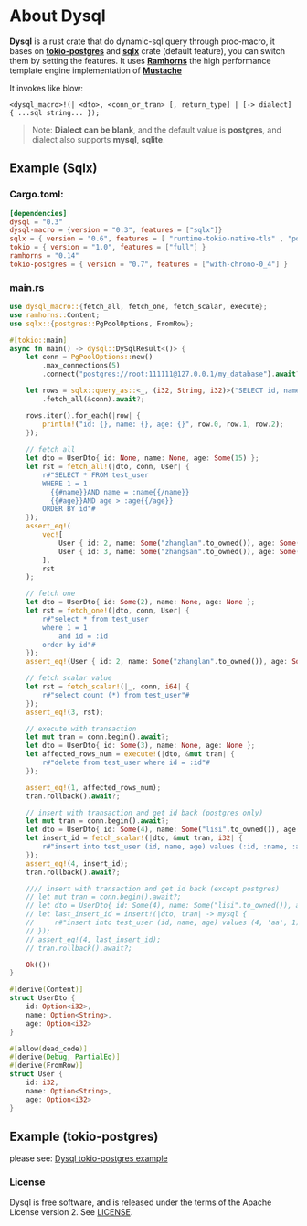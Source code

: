 # About Dysql

**Dysql** is a rust crate that do dynamic-sql query through proc-macro, it bases on [**tokio-postgres**](https://github.com/sfackler/rust-postgres) and [**sqlx**](https://github.com/launchbadge/sqlx) crate (default feature), you can switch them by setting the features. 
It uses [**Ramhorns**](https://github.com/maciejhirsz/ramhorns) the high performance template engine implementation of [**Mustache**](https://mustache.github.io/) 

It invokes like blow:
```
<dysql_macro>!(| <dto>, <conn_or_tran> [, return_type] | [-> dialect] { ...sql string... });
```
> Note: **Dialect can be blank**, and the default value is **postgres**, and dialect also supports  **mysql**, **sqlite**.

## Example (Sqlx)

### Cargo.toml:
```toml
[dependencies]
dysql = "0.3"
dysql-macro = {version = "0.3", features = ["sqlx"]}
sqlx = { version = "0.6", features = [ "runtime-tokio-native-tls" , "postgres" ] }
tokio = { version = "1.0", features = ["full"] }
ramhorns = "0.14"
tokio-postgres = { version = "0.7", features = ["with-chrono-0_4"] }
```

### main.rs
```rust
use dysql_macro::{fetch_all, fetch_one, fetch_scalar, execute};
use ramhorns::Content;
use sqlx::{postgres::PgPoolOptions, FromRow};

#[tokio::main]
async fn main() -> dysql::DySqlResult<()> {
    let conn = PgPoolOptions::new()
        .max_connections(5)
        .connect("postgres://root:111111@127.0.0.1/my_database").await?;

    let rows = sqlx::query_as::<_, (i32, String, i32)>("SELECT id, name, age FROM test_user")
        .fetch_all(&conn).await?;

    rows.iter().for_each(|row| {
        println!("id: {}, name: {}, age: {}", row.0, row.1, row.2);
    });
    
    // fetch all
    let dto = UserDto{ id: None, name: None, age: Some(15) };
    let rst = fetch_all!(|dto, conn, User| {
        r#"SELECT * FROM test_user 
        WHERE 1 = 1
          {{#name}}AND name = :name{{/name}}
          {{#age}}AND age > :age{{/age}}
        ORDER BY id"#
    });
    assert_eq!(
        vec![
            User { id: 2, name: Some("zhanglan".to_owned()), age: Some(21) }, 
            User { id: 3, name: Some("zhangsan".to_owned()), age: Some(35) }
        ], 
        rst
    );

    // fetch one
    let dto = UserDto{ id: Some(2), name: None, age: None };
    let rst = fetch_one!(|dto, conn, User| {
        r#"select * from test_user 
        where 1 = 1
            and id = :id
        order by id"#
    });
    assert_eq!(User { id: 2, name: Some("zhanglan".to_owned()), age: Some(21) }, rst);

    // fetch scalar value
    let rst = fetch_scalar!(|_, conn, i64| {
        r#"select count (*) from test_user"#
    });
    assert_eq!(3, rst);

    // execute with transaction
    let mut tran = conn.begin().await?;
    let dto = UserDto{ id: Some(3), name: None, age: None };
    let affected_rows_num = execute!(|dto, &mut tran| {
        r#"delete from test_user where id = :id"#
    });

    assert_eq!(1, affected_rows_num);
    tran.rollback().await?;

    // insert with transaction and get id back (postgres only)
    let mut tran = conn.begin().await?;
    let dto = UserDto{ id: Some(4), name: Some("lisi".to_owned()), age: Some(50) };
    let insert_id = fetch_scalar!(|dto, &mut tran, i32| {
        r#"insert into test_user (id, name, age) values (:id, :name, :age) returning id"#
    });
    assert_eq!(4, insert_id);
    tran.rollback().await?;

    //// insert with transaction and get id back (except postgres)
    // let mut tran = conn.begin().await?;
    // let dto = UserDto{ id: Some(4), name: Some("lisi".to_owned()), age: Some(50) };
    // let last_insert_id = insert!(|dto, tran| -> mysql {
    //     r#"insert into test_user (id, name, age) values (4, 'aa', 1)"#
    // });
    // assert_eq!(4, last_insert_id);
    // tran.rollback().await?;

    Ok(())
}

#[derive(Content)]
struct UserDto {
    id: Option<i32>,
    name: Option<String>,
    age: Option<i32>
}

#[allow(dead_code)]
#[derive(Debug, PartialEq)]
#[derive(FromRow)]
struct User {
    id: i32,
    name: Option<String>,
    age: Option<i32>
}

```

## Example (tokio-postgres)
please see: [Dysql tokio-postgres example](https://github.com/evanzp0/dysql-project/tree/main/examples/with_tokio_postgres)

### License

Dysql is free software, and is released under the terms of the Apache License version 2. See [LICENSE](LICENSE).